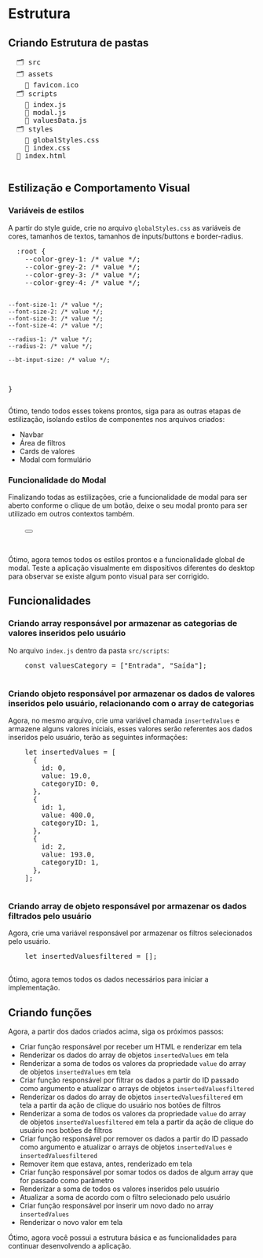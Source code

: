 <!DOCTYPE html>
<html>
<head>
  <link rel="stylesheet" type="text/css" href="styles/globalStyles.css">
  <link rel="stylesheet" type="text/css" href="styles/index.css">
</head>
<body>
  <h1>Estrutura</h1>

  <h2>Criando Estrutura de pastas</h2>
  <pre>
  🗂 src
  🗂 assets
    📄 favicon.ico
  🗂 scripts
    📄 index.js
    📄 modal.js
    📄 valuesData.js
  🗂 styles
    📄 globalStyles.css
    📄 index.css
  📄 index.html
  </pre>

  <h2>Estilização e Comportamento Visual</h2>

  <h3>Variáveis de estilos</h3>
  <p>A partir do style guide, crie no arquivo <code>globalStyles.css</code> as variáveis de cores, tamanhos de textos, tamanhos de inputs/buttons e border-radius.</p>
  <pre>
  :root {
    --color-grey-1: /* value */;
    --color-grey-2: /* value */;
    --color-grey-3: /* value */;
    --color-grey-4: /* value */;

    --font-size-1: /* value */;
    --font-size-2: /* value */;
    --font-size-3: /* value */;
    --font-size-4: /* value */;

    --radius-1: /* value */;
    --radius-2: /* value */;

    --bt-input-size: /* value */;
  }
  </pre>

  <p>Ótimo, tendo todos esses tokens prontos, siga para as outras etapas de estilização, isolando estilos de componentes nos arquivos criados:</p>

  <ul>
    <li>Navbar</li>
    <li>Área de filtros</li>
    <li>Cards de valores</li>
    <li>Modal com formulário</li>
  </ul>

  <h3>Funcionalidade do Modal</h3>
  <p>Finalizando todas as estilizações, crie a funcionalidade de modal para ser aberto conforme o clique de um botão, deixe o seu modal pronto para ser utilizado em outros contextos também.</p>
  <pre>
    <button class="insert-value"></button>
    <dialog class="modal__controller">
      <div class="modal__container">
        Conteúdo do seu modal aqui...
      </div>
    </dialog>
  </pre>

  <p>Ótimo, agora temos todos os estilos prontos e a funcionalidade global de modal. Teste a aplicação visualmente em dispositivos diferentes do desktop para observar se existe algum ponto visual para ser corrigido.</p>

  <h2>Funcionalidades</h2>

  <h3>Criando array responsável por armazenar as categorias de valores inseridos pelo usuário</h3>
  <p>No arquivo <code>index.js</code> dentro da pasta <code>src/scripts</code>:</p>
  <pre>
    const valuesCategory = ["Entrada", "Saída"];
  </pre>

  <h3>Criando objeto responsável por armazenar os dados de valores inseridos pelo usuário, relacionando com o array de categorias</h3>
  <p>Agora, no mesmo arquivo, crie uma variável chamada <code>insertedValues</code> e armazene alguns valores iniciais, esses valores serão referentes aos dados inseridos pelo usuário, terão as seguintes informações:</p>
  <pre>
    let insertedValues = [
      {
        id: 0,
        value: 19.0,
        categoryID: 0,
      },
      {
        id: 1,
        value: 400.0,
        categoryID: 1,
      },
      {
        id: 2,
        value: 193.0,
        categoryID: 1,
      },
    ];
  </pre>

  <h3>Criando array de objeto responsável por armazenar os dados filtrados pelo usuário</h3>
  <p>Agora, crie uma variável responsável por armazenar os filtros selecionados pelo usuário.</p>
  <pre>
    let insertedValuesfiltered = [];
  </pre>

  <p>Ótimo, agora temos todos os dados necessários para iniciar a implementação.</p>

  <h2>Criando funções</h2>
  <p>Agora, a partir dos dados criados acima, siga os próximos passos:</p>

  <ul>
    <li>Criar função responsável por receber um HTML e renderizar em tela</li>
    <li>Renderizar os dados do array de objetos <code>insertedValues</code> em tela</li>
    <li>Renderizar a soma de todos os valores da propriedade <code>value</code> do array de objetos <code>insertedValues</code> em tela</li>
    <li>Criar função responsável por filtrar os dados a partir do ID passado como argumento e atualizar o arrays de objetos <code>insertedValuesfiltered</code></li>
    <li>Renderizar os dados do array de objetos <code>insertedValuesfiltered</code> em tela a partir da ação de clique do usuário nos botões de filtros</li>
    <li>Renderizar a soma de todos os valores da propriedade <code>value</code> do array de objetos <code>insertedValuesfiltered</code> em tela a partir da ação de clique do usuário nos botões de filtros</li>
    <li>Criar função responsável por remover os dados a partir do ID passado como argumento e atualizar o arrays de objetos <code>insertedValues</code> e <code>insertedValuesfiltered</code></li>
    <li>Remover item que estava, antes, renderizado em tela</li>
    <li>Criar função responsável por somar todos os dados de algum array que for passado como parâmetro</li>
    <li>Renderizar a soma de todos os valores inseridos pelo usuário</li>
    <li>Atualizar a soma de acordo com o filtro selecionado pelo usuário</li>
    <li>Criar função responsável por inserir um novo dado no array <code>insertedValues</code></li>
    <li>Renderizar o novo valor em tela</li>
  </ul>

  <p>Ótimo, agora você possui a estrutura básica e as funcionalidades para continuar desenvolvendo a aplicação.</p>
</body>
</html>
